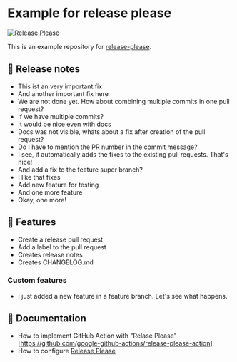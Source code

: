 # Example for release please

[![Release Please](https://github.com/vergissberlin/example-release-please/actions/workflows/release-please.yml/badge.svg)](https://github.com/vergissberlin/example-release-please/actions/workflows/release-please.yml)

This is an example repository for [release-please](https://github.com/googleapis/release-please).

## 📝 Release notes

- This ist an very important fix
- And another important fix here
- We are not done yet. How about combining multiple commits in one pull request?
- If we have multiple commits?
- It would be nice even with docs
- Docs was not visible, whats about a fix after creation of the pull request?
- Do I have to mention the PR number in the commit message?
- I see, it automatically adds the fixes to the existing pull requests. That's nice!
- And add a fix to the feature super branch?
- I like that fixes
- Add new feature for testing
- And one more feature
- Okay, one more!

## 🐣 Features

- Create a release pull request
- Add a label to the pull request
- Creates release notes
- Creates CHANGELOG.md

### Custom features

- I just added a new feature in a feature branch. Let's see what happens.

## 📘 Documentation

- How to implement GitHub Action with "Relase Please" [https://github.com/google-github-actions/release-please-action]
- How to configure [Release Please](https://github.com/googleapis/release-please)
